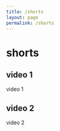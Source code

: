 ```yaml
---
title: /shorts
layout: page
permalink: /shorts
---
```


# shorts
## video 1
video 1

## video 2
video 2